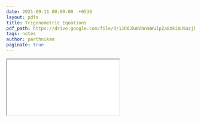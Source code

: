 ```yaml
---
date: 2021-09-11 00:00:00  +0530
layout: pdfs
title: Trigonometric Equations
pdf_path: https://drive.google.com/file/d/1JD6JkAhbWvHWulpZa8bki8U9azjbNyst/preview?usp=sharing
tags: notes
author: parthnikam
paginate: true
---
```


<iframe class="embed-pdf" src="{{ page.pdf_path }}#toolbar=0" seamless="seamless" scrolling="no" style="overflow:hidden"></iframe>
